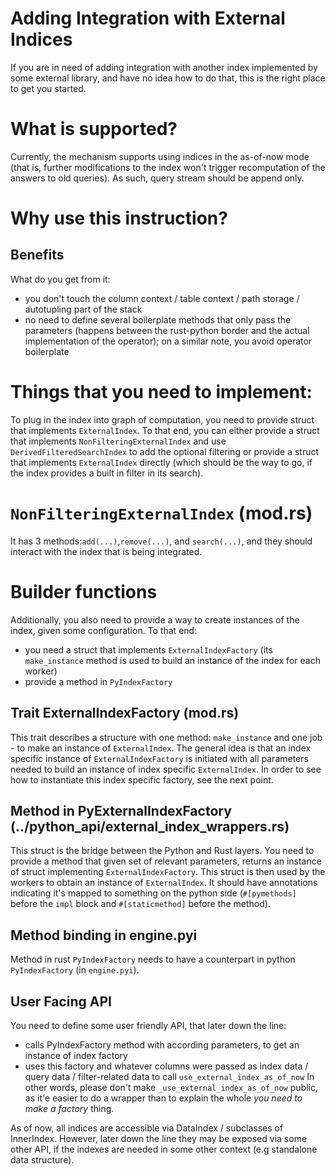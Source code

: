 # Adding Integration with External Indices
If you are in need of adding integration with another index implemented by some external library, and have no idea how to do that, this is the right place to get you started.

# What is supported?
Currently, the mechanism supports using indices in the as-of-now mode (that is, further modifications to the index won't trigger recomputation of the answers to old queries). As such, query stream should be append only.

# Why use this instruction?
## Benefits
What do you get from it:
- you don't touch the column context / table context / path storage / autotupling part of the stack 
- no need to define several boilerplate methods that only pass the parameters (happens between the rust-python border and the actual implementation of the operator); on a similar note, you avoid operator boilerplate

# Things that you need to implement:
To plug in the index into graph of computation, you need to provide struct that implements
`ExternalIndex`. To that end, you can either provide a struct that implements `NonFilteringExternalIndex` and use `DerivedFilteredSearchIndex` to add the optional filtering or provide a struct that implements `ExternalIndex` directly (which should be the way to go, if the index provides a built in filter in its search).

# `NonFilteringExternalIndex` (mod.rs)
It has 3 methods:`add(...)`,`remove(...)`, and `search(...)`, and they should interact with the index that is being integrated.

# Builder functions
Additionally, you also need to provide a way to create instances of the index, given some
configuration. To that end:
- you need a struct that implements `ExternalIndexFactory` (its `make_instance` method is used to build an instance of the index for each worker)
- provide a method in `PyIndexFactory`

## Trait ExternalIndexFactory (mod.rs)
This trait describes a structure with one method: `make_instance` and one job - to make an instance of `ExternalIndex`. 
The general idea is that an index specific instance of `ExternalIndexFactory` is initiated with all parameters needed to build an instance of index specific `ExternalIndex`. In order to see how to instantiate this index specific factory, see the next point.

## Method in PyExternalIndexFactory (../python_api/external_index_wrappers.rs)
This struct is the bridge between the Python and Rust layers. You need to provide a method that given set of relevant parameters, returns an instance of struct implementing `ExternalIndexFactory`. This struct is then used by the workers to obtain an instance of `ExternalIndex`. It should have annotations indicating it's mapped to something on the python side (`#[pymethods]` before the `impl` block and `#[staticmethod]` before the method).

## Method binding in engine.pyi
Method in rust `PyIndexFactory` needs to have a counterpart in python `PyIndexFactory` (in `engine.pyi`).

## User Facing API
You need to define some user friendly API, that later down the line:
- calls PyIndexFactory method with according parameters, to get an instance of index factory
- uses this factory and whatever columns were passed as index data / query data / filter-related data to call `use_external_index_as_of_now`
In other words, please don't make `_use_external_index_as_of_now` public, as it'e easier to do a wrapper than to explain the whole _you need to make a factory_ thing.

As of now, all indices are accessible via DataIndex / subclasses of InnerIndex. However, later down the line they may be exposed via some other API, if the indexes are needed in
some other context (e.g standalone data structure).

